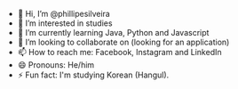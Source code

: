 - 👋 Hi, I’m @phillipesilveira
- 👀 I’m interested in studies
- 🌱 I’m currently learning Java, Python and Javascript
- 💞️ I’m looking to collaborate on (looking for an application)
- 📫 How to reach me: Facebook, Instagram and LinkedIn
- 😄 Pronouns: He/him
- ⚡ Fun fact: I'm studying Korean (Hangul).
